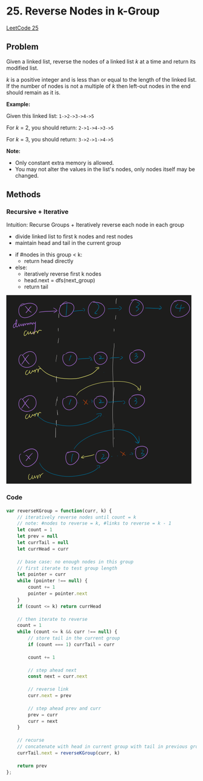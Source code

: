 # 25. Reverse Nodes in k-Group

[LeetCode 25](https://leetcode.com/problems/reverse-nodes-in-k-group/)

## Problem

Given a linked list, reverse the nodes of a linked list *k* at a time and return its modified list.

*k* is a positive integer and is less than or equal to the length of the linked list. If the number of nodes is not a multiple of *k* then left-out nodes in the end should remain as it is.

**Example:**

Given this linked list: `1->2->3->4->5`

For *k* = 2, you should return: `2->1->4->3->5`

For *k* = 3, you should return: `3->2->1->4->5`

**Note:**

- Only constant extra memory is allowed.
- You may not alter the values in the list's nodes, only nodes itself may be changed.

## Methods

### Recursive + Iterative

Intuition: 
Recurse Groups + Iteratively reverse each node in each group
* divide linked list to first k nodes and rest nodes
* maintain head and tail in the current group
- if #nodes in this group < k:
  * return head directly
- else:
  * iteratively reverse first k nodes
  * head.next = dfs(next_group)
  * return tail


![image](./24-iterative.png)


### Code

```JavaScript
var reverseKGroup = function(curr, k) {
    // iteratively reverse nodes until count = k
    // note: #nodes to reverse = k, #links to reverse = k - 1
    let count = 1
    let prev = null
    let currTail = null
    let currHead = curr
    
    // base case: no enough nodes in this group
    // first iterate to test group length
    let pointer = curr
    while (pointer !== null) {
        count += 1
        pointer = pointer.next
    }
    if (count <= k) return currHead
    
    // then iterate to reverse
    count = 1
    while (count <= k && curr !== null) {
        // store tail in the current group
        if (count === 1) currTail = curr
        
        count += 1
        
        // step ahead next
        const next = curr.next
        
        // reverse link
        curr.next = prev
        
        // step ahead prev and curr
        prev = curr
        curr = next
    }
    
    // recurse
    // concatenate with head in current group with tail in previous group
    currTail.next = reverseKGroup(curr, k)
    
    return prev
};
```

